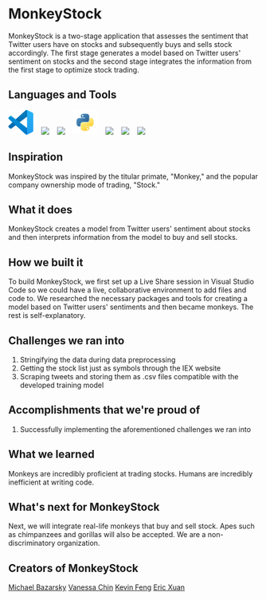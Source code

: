 # MonkeyStock
MonkeyStock is a two-stage application that assesses the sentiment that Twitter users have on stocks and subsequently buys and sells stock accordingly. The first stage generates a model based on Twitter users' sentiment on stocks and the second stage integrates the information from the first stage to optimize stock trading.

## Languages and Tools
<div>
    <img width=50px src="https://raw.githubusercontent.com/github/explore/80688e429a7d4ef2fca1e82350fe8e3517d3494d/topics/visual-studio-code/visual-studio-code.png">&nbsp;&nbsp;&nbsp;
    <img width=50px src="https://ms-vsliveshare.gallerycdn.vsassets.io/extensions/ms-vsliveshare/vsliveshare-pack/0.4.0/1591125099437/Microsoft.VisualStudio.Services.Icons.Default">&nbsp;&nbsp;&nbsp;
    <img width=50px src="https://upload.wikimedia.org/wikipedia/commons/thumb/3/38/Jupyter_logo.svg/1200px-Jupyter_logo.svg.png">&nbsp;&nbsp;&nbsp;
    <img width=50px src="https://raw.githubusercontent.com/github/explore/80688e429a7d4ef2fca1e82350fe8e3517d3494d/topics/python/python.png">&nbsp;&nbsp;&nbsp;
    <img width=50px src="https://cdn.freebiesupply.com/logos/large/2x/vim-logo-png-transparent.png">&nbsp;&nbsp;&nbsp;
    <img width=50px src="https://upload.wikimedia.org/wikipedia/commons/thumb/5/5f/Windows_logo_-_2012.svg/2048px-Windows_logo_-_2012.svg.png">&nbsp;&nbsp;&nbsp;
    <img width=50px src="https://upload.wikimedia.org/wikipedia/commons/a/ab/Apple-logo.png">&nbsp;&nbsp;&nbsp;
</div>

## Inspiration
MonkeyStock was inspired by the titular primate, "Monkey," and the popular company ownership mode of trading, "Stock."

## What it does
MonkeyStock creates a model from Twitter users' sentiment about stocks and then interprets information from the model to buy and sell stocks.

## How we built it
To build MonkeyStock, we first set up a Live Share session in Visual Studio Code so we could have a live, collaborative environment to add files and code to. We researched the necessary packages and tools for creating a model based on Twitter users' sentiments and then became monkeys. The rest is self-explanatory.

## Challenges we ran into
1. Stringifying the data during data preprocessing
2. Getting the stock list just as symbols through the IEX website
3. Scraping tweets and storing them as .csv files compatible with the developed training model

## Accomplishments that we're proud of
1. Successfully implementing the aforementioned challenges we ran into

## What we learned
Monkeys are incredibly proficient at trading stocks. Humans are incredibly inefficient at writing code.

## What's next for MonkeyStock
Next, we will integrate real-life monkeys that buy and sell stock. Apes such as chimpanzees and gorillas will also be accepted. We are a non-discriminatory organization.

## Creators of MonkeyStock
[Michael Bazarsky](https://github.com/mike-bazarsky)
[Vanessa Chin](https://github.com/VChin529)
[Kevin Feng](https://github.com/kevinfengcs88)
[Eric Xuan](https://github.com/EricXuan02)